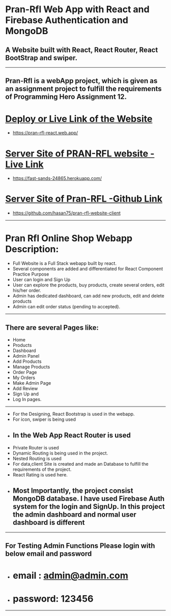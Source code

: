 # Pran-Rfl Web App with React and Firebase Authentication and MongoDB

## A Website built with React, React Router, React BootStrap and swiper.

---

## Pran-Rfl is a webApp project, which is given as an assignment project to fulfill the requirements of Programming Hero Assignment 12.

# [Deploy or Live Link of the Website](https://pran-rfl-react.web.app/)

- https://pran-rfl-react.web.app/

# [Server Site of PRAN-RFL website -Live Link](https://fast-sands-24865.herokuapp.com/)

- https://fast-sands-24865.herokuapp.com/

# [Server Site of Pran-RFL -Github Link](https://github.com/hasan75/pran-rfl-website-client)

- https://github.com/hasan75/pran-rfl-website-client

---

# Pran Rfl Online Shop Webapp Description:

- Full Website is a Full Stack webapp built by react.
- Several components are added and differentiated for React Component Practice Purpose
- User can login and Sign Up
- User can explore the products, buy products, create several orders, edit his/her order.
- Admin has dedicated dashboard, can add new products, edit and delete products
- Admin can edit order status (pending to accepted).

---

## There are several Pages like:

- Home
- Products
- Dashboard
- Admin Panel
- Add Products
- Manage Products
- Order Page
- My Orders
- Make Admin Page
- Add Review
- Sign Up and
- Log In pages.

---

- For the Designing, React Bootstrap is used in the webapp.
- For icon, swiper is being used
- ## In the Web App React Router is used
- Private Router is used
- Dynamic Routing is being used in the project.
- Nested Routing is used
- For data,client Site is created and made an Database to fulfill the requirements of the project.
- React Rating is used here.
- ## Most Importantly, the project consist MongoDB database. I have used Firebase Auth system for the login and SignUp. In this project the admin dashboard and normal user dashboard is different

---

## For Testing Admin Functions Please login with below email and password

- # email : admin@admin.com
- # password: 123456

---
